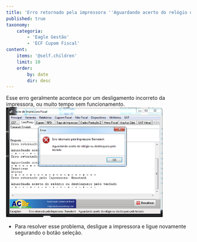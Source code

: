 ```yaml
---
title: 'Erro retornado pela impressora ''Aguardando acerto do relógio ou desbloqueio pelo teclado''.'
published: true
taxonomy:
    categoria:
        - 'Eagle Gestão'
        - 'ECF Cupom Fiscal'
content:
    items: '@self.children'
    limit: 10
    order:
        by: date
        dir: desc
---
```


Esse erro geralmente acontece por um desligamento incorreto da impressora, ou muito tempo sem funcionamento.
![](FAQ1.png)
* Para resolver esse problema, desligue a impressora e ligue novamente segurando o botão seleção.
